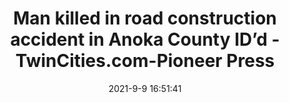 ---
"title": "Man killed in road construction accident in Anoka County ID’d - TwinCities.com-Pioneer Press"
"date": "2021-9-9 16:51:41"
"feed_name": "GOOGLENEWSCONSTRUCTION"
"feed_website": "https://news.google.com/search?q=construction%2Bincident&hl=en-US&gl=US&ceid=US:en"
"feed_rss": "https://news.google.com/rss/search?q=construction%2Bincident&hl=en-US&gl=US&ceid=US:en"
"link": "https://www.twincities.com/2021/09/09/man-killed-in-road-construction-accident-in-anoka-county-idd/"
"file": "_posts/2021-1-1-7f78d400f0ffea1d67f6757945696b66e929f5bd.md"
"accident": "1"
"drilling": "1"
---